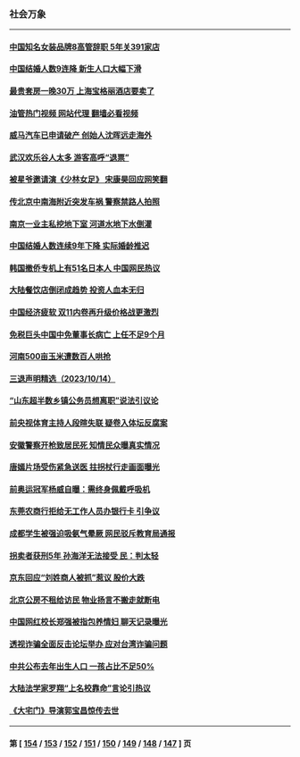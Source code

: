 ### 社会万象
---
#### [中国知名女装品牌8高管辞职 5年关391家店](../../pages/ncid282/n14096428.md?10170445) 
#### [中国结婚人数9连降 新生人口大幅下滑](../../pages/ncid282/n14096441.md?10170445) 
#### [最贵套房一晚30万 上海宝格丽酒店要卖了](../../pages/ncid282/n14096262.md?10170445) 
#### [油管热门视频 网站代理 翻墙必看视频](http://138.2.39.72:81/youtube.html?epic-marker?10170445)
#### [威马汽车已申请破产 创始人沈晖远走海外](../../pages/ncid282/n14096228.md?10170445) 
#### [武汉欢乐谷人太多 游客高呼“退票”](../../pages/ncid282/n14096103.md?10170445) 
#### [被星爷邀请演《少林女足》 宋康昊回应网笑翻](../../pages/ncid282/n14095871.md?10170445) 
#### [传北京中南海附近突发车祸 警察禁路人拍照](../../pages/ncid282/n14095898.md?10170445) 
#### [南京一业主私挖地下室 河道水地下水倒灌](../../pages/ncid282/n14095834.md?10170445) 
#### [中国结婚人数连续9年下降 实际婚龄推迟](../../pages/ncid282/n14095669.md?10170445) 
#### [韩国撤侨专机上有51名日本人 中国网民热议](../../pages/ncid282/n14095658.md?10170445) 
#### [大陆餐饮店倒闭成趋势 投资人血本无归](../../pages/ncid282/n14095705.md?10170445) 
#### [中国经济疲软 双11内卷再升级价格战更激烈](../../pages/ncid282/n14095530.md?10170445) 
#### [免税巨头中国中免董事长病亡 上任不足9个月](../../pages/ncid282/n14095656.md?10170445) 
#### [河南500亩玉米遭数百人哄抢](../../pages/ncid282/n14095464.md?10170445) 
#### [三退声明精选（2023/10/14）](../../pages/ncid282/n14095504.md?10170445) 
#### [“山东超半数乡镇公务员想离职”说法引议论](../../pages/ncid282/n14095175.md?10170445) 
#### [前央视体育主持人段暄失联 疑卷入体坛反腐案](../../pages/ncid282/n14095220.md?10170445) 
#### [安徽警察开枪致居民死 知情民众曝真实情况](../../pages/ncid282/n14094963.md?10170445) 
#### [唐嫣片场受伤紧急送医 拄拐杖行走画面曝光](../../pages/ncid282/n14094927.md?10170445) 
#### [前奥运冠军杨威自曝：需终身佩戴呼吸机](../../pages/ncid282/n14094806.md?10170445) 
#### [东莞农商行拒给无工作人员办银行卡 引争议](../../pages/ncid282/n14094807.md?10170445) 
#### [成都学生被强迫吸氨气晕厥 网民驳斥教育局通报](../../pages/ncid282/n14094660.md?10170445) 
#### [拐卖者获刑5年 孙海洋无法接受 民：判太轻](../../pages/ncid282/n14094552.md?10170445) 
#### [京东回应“刘姓商人被抓”惹议 股价大跌](../../pages/ncid282/n14094480.md?10170445) 
#### [北京公房不租给访民 物业扬言不搬走就断电](../../pages/ncid282/n14094357.md?10170445) 
#### [中国网红校长郑强被指包养情妇 聊天记录曝光](../../pages/ncid282/n14094064.md?10170445) 
#### [透视诈骗全面反击论坛举办 应对台湾诈骗问题](../../pages/ncid282/n14093702.md?10170445) 
#### [中共公布去年出生人口 一孩占比不足50%](../../pages/ncid282/n14093830.md?10170445) 
#### [大陆法学家罗翔“上名校靠命”言论引热议](../../pages/ncid282/n14093796.md?10170445) 
#### [《大宅门》导演郭宝昌惊传去世](../../pages/ncid282/n14093757.md?10170445) 

---
#### 第 [ [154](./154.md?10170445) / [153](./153.md?10170445) / [152](./152.md?10170445) / [151](./151.md?10170445) / [150](./150.md?10170445) / [149](./149.md?10170445) / [148](./148.md?10170445) / [147](./147.md?10170445) ] 页
